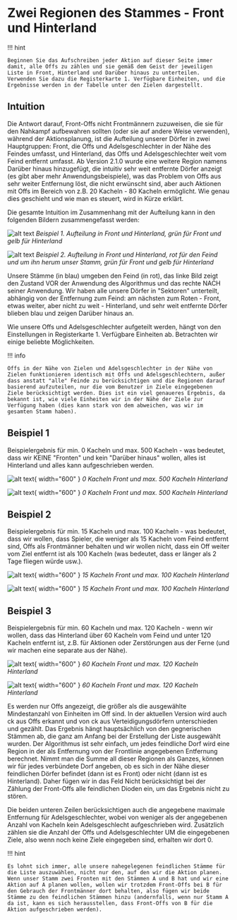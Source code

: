 # Zwei Regionen des Stammes - Front und Hinterland

!!! hint

    Beginnen Sie das Aufschreiben jeder Aktion auf dieser Seite immer damit, alle Offs zu zählen und sie gemäß dem Geist der jeweiligen Liste in Front, Hinterland und Darüber hinaus zu unterteilen. Verwenden Sie dazu die Registerkarte 1. Verfügbare Einheiten, und die Ergebnisse werden in der Tabelle unter den Zielen dargestellt.

## Intuition

Die Antwort darauf, Front-Offs nicht Frontmännern zuzuweisen, die sie für den Nahkampf aufbewahren sollten (oder sie auf andere Weise verwenden), während der Aktionsplanung, ist die Aufteilung unserer Dörfer in zwei Hauptgruppen: Front, die Offs und Adelsgeschlechter in der Nähe des Feindes umfasst, und Hinterland, das Offs und Adelsgeschlechter weit vom Feind entfernt umfasst. Ab Version 2.1.0 wurde eine weitere Region namens Darüber hinaus hinzugefügt, die intuitiv sehr weit entfernte Dörfer anzeigt (es gibt aber mehr Anwendungsbeispiele), was das Problem von Offs aus sehr weiter Entfernung löst, die nicht erwünscht sind, aber auch Aktionen mit Offs im Bereich von z.B. 20 Kacheln - 80 Kacheln ermöglicht. Wie genau dies geschieht und wie man es steuert, wird in Kürze erklärt.

Die gesamte Intuition im Zusammenhang mit der Aufteilung kann in den folgenden Bildern zusammengefasst werden:

![alt text](image-3.png)
*Beispiel 1. Aufteilung in Front und Hinterland, grün für Front und gelb für Hinterland*

![alt text](image-4.png)
*Beispiel 2. Aufteilung in Front und Hinterland, rot für den Feind und um ihn herum unser Stamm, grün für Front und gelb für Hinterland*

Unsere Stämme (in blau) umgeben den Feind (in rot), das linke Bild zeigt den Zustand VOR der Anwendung des Algorithmus und das rechte NACH seiner Anwendung. Wir haben alle unsere Dörfer in "Sektoren" unterteilt, abhängig von der Entfernung zum Feind: am nächsten zum Roten - Front, etwas weiter, aber nicht zu weit - Hinterland, und sehr weit entfernte Dörfer blieben blau und zeigen Darüber hinaus an.

Wie unsere Offs und Adelsgeschlechter aufgeteilt werden, hängt von den Einstellungen in Registerkarte 1. Verfügbare Einheiten ab. Betrachten wir einige beliebte Möglichkeiten.

!!! info

    Offs in der Nähe von Zielen und Adelsgeschlechter in der Nähe von Zielen funktionieren identisch mit Offs und Adelsgeschlechtern, außer dass anstatt "alle" Feinde zu berücksichtigen und die Regionen darauf basierend aufzuteilen, nur die vom Benutzer in Ziele eingegebenen Ziele berücksichtigt werden. Dies ist ein viel genaueres Ergebnis, da bekannt ist, wie viele Einheiten wir in der Nähe der Ziele zur Verfügung haben (dies kann stark von dem abweichen, was wir im gesamten Stamm haben).

## Beispiel 1

Beispielergebnis für min. 0 Kacheln und max. 500 Kacheln - was bedeutet, dass wir KEINE "Fronten" und kein "Darüber hinaus" wollen, alles ist Hinterland und alles kann aufgeschrieben werden.

![alt text](image-5.png){ width="600" }
*0 Kacheln Front und max. 500 Kacheln Hinterland*

![alt text](image-6.png){ width="600" }
*0 Kacheln Front und max. 500 Kacheln Hinterland*

## Beispiel 2

Beispielergebnis für min. 15 Kacheln und max. 100 Kacheln - was bedeutet, dass wir wollen, dass Spieler, die weniger als 15 Kacheln vom Feind entfernt sind, Offs als Frontmänner behalten und wir wollen nicht, dass ein Off weiter vom Ziel entfernt ist als 100 Kacheln (was bedeutet, dass er länger als 2 Tage fliegen würde usw.).

![alt text](image-7.png){ width="600" }
*15 Kacheln Front und max. 100 Kacheln Hinterland*

![alt text](image-8.png){ width="600" }
*15 Kacheln Front und max. 100 Kacheln Hinterland*

## Beispiel 3

Beispielergebnis für min. 60 Kacheln und max. 120 Kacheln - wenn wir wollen, dass das Hinterland über 60 Kacheln vom Feind und unter 120 Kacheln entfernt ist, z.B. für Aktionen oder Zerstörungen aus der Ferne (und wir machen eine separate aus der Nähe).

![alt text](image-9.png){ width="600" }
*60 Kacheln Front und max. 120 Kacheln Hinterland*

![alt text](image-10.png){ width="600" }
*60 Kacheln Front und max. 120 Kacheln Hinterland*

Es werden nur Offs angezeigt, die größer als die ausgewählte Mindestanzahl von Einheiten im Off sind. In der aktuellen Version wird auch ck aus Offs erkannt und von ck aus Verteidigungsdörfern unterschieden und gezählt. Das Ergebnis hängt hauptsächlich von den gegnerischen Stämmen ab, die ganz am Anfang bei der Erstellung der Liste ausgewählt wurden. Der Algorithmus ist sehr einfach, um jedes feindliche Dorf wird eine Region in der als Entfernung von der Frontlinie angegebenen Entfernung berechnet. Nimmt man die Summe all dieser Regionen als Ganzes, können wir für jedes verbündete Dorf angeben, ob es sich in der Nähe dieser feindlichen Dörfer befindet (dann ist es Front) oder nicht (dann ist es Hinterland). Daher fügen wir in das Feld Nicht berücksichtigt bei der Zählung der Front-Offs alle feindlichen Dioden ein, um das Ergebnis nicht zu stören.

Die beiden unteren Zeilen berücksichtigen auch die angegebene maximale Entfernung für Adelsgeschlechter, wobei von weniger als der angegebenen Anzahl von Kacheln kein Adelsgeschlecht aufgeschrieben wird. Zusätzlich zählen sie die Anzahl der Offs und Adelsgeschlechter UM die eingegebenen Ziele, also wenn noch keine Ziele eingegeben sind, erhalten wir dort 0.

!!! hint

    Es lohnt sich immer, alle unsere nahegelegenen feindlichen Stämme für die Liste auszuwählen, nicht nur den, auf den wir die Aktion planen. Wenn unser Stamm zwei Fronten mit den Stämmen A und B hat und wir eine Aktion auf A planen wollen, wollen wir trotzdem Front-Offs bei B für den Gebrauch der Frontmänner dort behalten, also fügen wir beide Stämme zu den feindlichen Stämmen hinzu (andernfalls, wenn nur Stamm A da ist, kann es sich herausstellen, dass Front-Offs von B für die Aktion aufgeschrieben werden).

